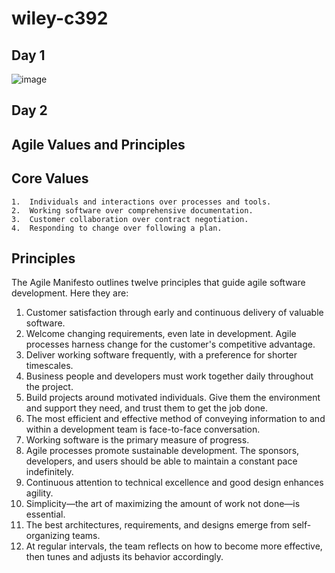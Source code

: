 # wiley-c392

## Day 1

![image](https://github.com/ramanujds/wiley-c392/assets/42864715/dc3370fa-da40-4ffc-b964-9107bde0d48e)


## Day 2

Agile Values and Principles
--------------------------------
Core Values
--------------

	1.	Individuals and interactions over processes and tools.
	2.	Working software over comprehensive documentation.
	3.	Customer collaboration over contract negotiation.
	4.	Responding to change over following a plan.

Principles
-------------

The Agile Manifesto outlines twelve principles that guide agile software development. Here they are:

1. Customer satisfaction through early and continuous delivery of valuable software.
2. Welcome changing requirements, even late in development. Agile processes harness change for the customer's competitive advantage.
3. Deliver working software frequently, with a preference for shorter timescales.
4. Business people and developers must work together daily throughout the project.
5. Build projects around motivated individuals. Give them the environment and support they need, and trust them to get the job done.
6. The most efficient and effective method of conveying information to and within a development team is face-to-face conversation.
7. Working software is the primary measure of progress.
8. Agile processes promote sustainable development. The sponsors, developers, and users should be able to maintain a constant pace indefinitely.
9. Continuous attention to technical excellence and good design enhances agility.
10. Simplicity—the art of maximizing the amount of work not done—is essential.
11. The best architectures, requirements, and designs emerge from self-organizing teams.
12. At regular intervals, the team reflects on how to become more effective, then tunes and adjusts its behavior accordingly.
